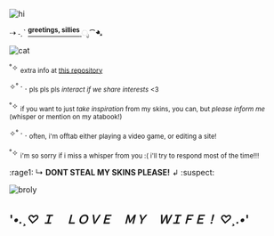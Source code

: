 ![hi](https://i.imgur.com/Em2whpW.gif)

⇢ ˗ˏˋ <ins><sup> **greetings, sillies** </sup></ins> ೃ⁀➷

![cat](https://graphic.neocities.org/Katze_91.gif)

˚✧ <sub> extra info at [this repository](https://github.com/loudbarking/weedchiefer) </sub>

✧˚ · . <sub> pls pls pls *interact if we share interests* <3 </sub>

˚✧ <sub> if you want to just *take inspiration* from my skins, you can, but *please inform me* (whisper or mention on my atabook!) </sub>

✧˚ · . <sub> often, i'm offtab either playing a video game, or editing a site! </sub>

˚✧ <sub> i'm so sorry if i miss a whisper from you :( i'll try to respond most of the time!!! </sub>

:rage1: ↳ **DONT STEAL MY SKINS PLEASE!** ↲ :suspect:

![broly](https://64.media.tumblr.com/6646d775a25b3e0212fdda18870e4ef4/0156889ba409db7e-50/s400x600/cfd724b6c9787736f348e31215e271a11fd99935.pnj)

## '*•.¸♡ Ｉ　ＬＯＶＥ　ＭＹ　ＷＩＦＥ！ ♡¸.•*'

